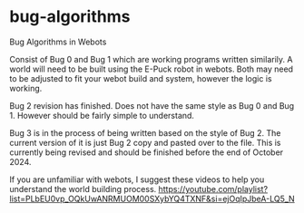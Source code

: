 # bug-algorithms
Bug Algorithms in Webots

Consist of Bug 0 and Bug 1 which are working programs written similarily.
A world will need to be built using the E-Puck robot in webots. 
Both may need to be adjusted to fit your webot build and system, however the logic is working.

Bug 2 revision has finished. Does not have the same style as Bug 0 and Bug 1. However should be fairly simple to understand.

Bug 3 is in the process of being written based on the style of Bug 2. The current version of it is just Bug 2 copy and pasted over to the file. This is currently being revised and should be finished before the end of October 2024.

If you are unfamiliar with webots, I suggest these videos to help you understand the world building process. https://youtube.com/playlist?list=PLbEU0vp_OQkUwANRMUOM00SXybYQ4TXNF&si=ejOqIpJbeA-LQ5_N
